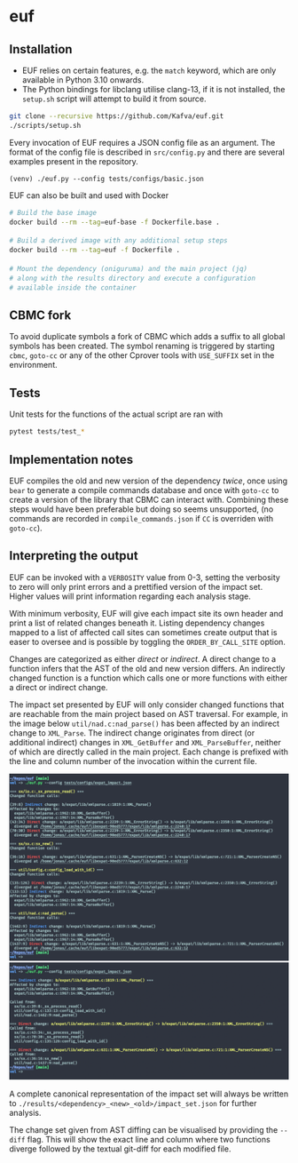 # euf

## Installation
* EUF relies on certain features, e.g. the `match` keyword, which are only available in Python 3.10 onwards.
* The Python bindings for libclang utilise clang-13, if it is not installed, the `setup.sh` script will attempt to build it from source.

```sh
git clone --recursive https://github.com/Kafva/euf.git
./scripts/setup.sh
```

Every invocation of EUF requires a JSON config file as an argument. The format of the config file is described in `src/config.py` and there are several examples present in the repository.
```
(venv) ./euf.py --config tests/configs/basic.json
```

EUF can also be built and used with Docker
```sh
# Build the base image
docker build --rm --tag=euf-base -f Dockerfile.base .

# Build a derived image with any additional setup steps
docker build --rm --tag=euf -f Dockerfile .

# Mount the dependency (oniguruma) and the main project (jq)
# along with the results directory and execute a configuration
# available inside the container

```

## CBMC fork
To avoid duplicate symbols a fork of CBMC which adds a suffix to all global symbols has been created. The symbol renaming is triggered by starting `cbmc`, `goto-cc` or any of the other Cprover tools with `USE_SUFFIX` set in the environment.

## Tests
Unit tests for the functions of the actual script are ran with
```sh
pytest tests/test_*
```

## Implementation notes
EUF compiles the old and new version of the dependency _twice_, once using `bear` to generate a compile commands database and once with `goto-cc` to create a version of the library that CBMC can interact with. Combining these steps would have been preferable but doing so seems unsupported, (no commands are recorded in `compile_commands.json` if `CC` is overriden with `goto-cc`).

## Interpreting the output
EUF can be invoked with a `VERBOSITY` value from 0-3, setting the verbosity to zero will only print errors and a prettified version of the impact set. Higher values will print information regarding each analysis stage. 

With minimum verbosity, EUF will give each impact site its own header and print a list of related changes beneath it. Listing dependency changes mapped to a list of affected call sites can sometimes create output that is easer to oversee and is possible by toggling the `ORDER_BY_CALL_SITE` option.

Changes are categorized as either *direct* or *indirect*. A direct change to a function infers that the AST of the old and new version differs. An indirectly changed function is a function which calls one or more functions with either a direct or indirect change.

The impact set presented by EUF will only consider changed functions that are reachable from the main project based on AST traversal. For example, in the image below `util/nad.c:nad_parse()` has been affected by an indirect change to `XML_Parse`. The indirect change originates from direct (or additional indirect) changes in `XML_GetBuffer` and `XML_ParseBuffer`, neither of which are directly called in the main project. Each change is prefixed with the line and column number of the invocation within the current file.

![](.assets/impact_set_example.png)
![](.assets/impact_set_example_2.png)

A complete canonical representation of the impact set will always be written to `./results/<dependency>_<new>_<old>/impact_set.json` for further analysis.

The change set given from AST diffing can be visualised by providing the `--diff` flag. This will show the exact line and column where two functions diverge followed by the textual git-diff for each modified file.
